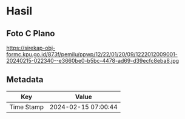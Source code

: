 # Hasil

## Foto C Plano

https://sirekap-obj-formc.kpu.go.id/873f/pemilu/ppwp/12/22/01/20/09/1222012009001-20240215-022340--e3660be0-b5bc-4478-ad69-d39ecfc8eba8.jpg


## Metadata

| Key        | Value               |
| ---------- | ------------------- |
| Time Stamp | 2024-02-15 07:00:44 |



